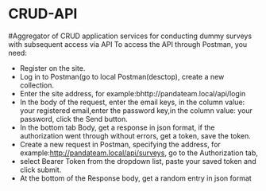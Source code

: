 # CRUD-API
#Aggregator of CRUD application services for conducting dummy surveys with subsequent access via API To access the API through Postman, you need:
- Register on the site.
- Log in to Postman(go to local Postman(desctop), create a new collection.
- Enter the site address, for example:bhttp://pandateam.local/api/login
- In the body of the request, enter the email keys, in the column value: your registered email,enter the password key,in the column value: your password, 
  click the Send button.
- In the bottom tab Body, get a response in json format, if the authorization went through without errors, get a token, save the token.
- Create a new request in Postman, specifying the address, for example:http://pandateam.local/api/surveys,  go to the Authorization tab, 
- select Bearer Token from the dropdown list, paste your saved token and click submit.
- At the bottom of the Response body, get a random entry in json format
